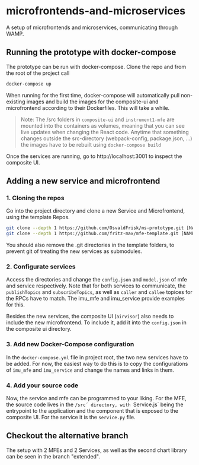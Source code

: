 # microfrontends-and-microservices
A setup of microfrontends and microservices, communicating through WAMP. 

## Running the prototype with docker-compose
The prototype can be run with docker-compose. Clone the repo and from the root of the project call
 
```sh
docker-compose up
```

When running for the first time, docker-compose will automatically pull non-existing images and build the images for the composite-ui and microfrontend according to their Dockerfiles. This will take a while.   

> Note: The /src folders in `composite-ui` and `instrument1-mfe` are mounted into the containers as volumes, meaning that you can see live updates when changing the React code.
> Anytime that something changes outside the src-directory (webpack-config, package.json, ...) the images have to be rebuilt using `docker-compose build`
 
Once the services are running, go to http://localhost:3001 to inspect the composite UI.

## Adding a new service and microfrontend

### 1. Cloning the repos
Go into the project directory and clone a new Service and Microfrontend, using the template Repos.

```sh
git clone --depth 1 https://github.com/OsvaldFrisk/ms-prototype.git [NAME OF YOUR NEW MFE]
git clone --depth 1 https://github.com/fritz-max/mfe-template.git [NAME OF YOUR NEW SERVICE]
```

You should also remove the .git directories in the template folders, to prevent git of treating the new services as submodules. 

### 2. Configurate services
Access the directories and change the `config.json` and `model.json` of mfe and service respectively. Note that for both services to communicate, the `publishTopics` and `subscribeTopics`, as well as `caller` and `callee` topices for the RPCs have to match. The imu_mfe and imu_service provide examples for this.  

Besides the new services, the composite UI (`airvisor`) also needs to include the new microfrontend. To include it, add it into the `config.json` in the composite ui directory. 

### 3. Add new Docker-Compose configuration
In the `docker-compose.yml` file in project root, the two new services have to be added. For now, the easiest way to do this is to copy the configurations of `imu_mfe` and `imu_service` and change the names and links in them. 

### 4. Add your source code
Now, the service and mfe can be programmed to your liking. For the MFE, the source code lives in the `/src´ directory, with `Service.js´ being the entrypoint to the application and the component that is exposed to the composite UI. For the service it is the `service.py` file. 

## Checkout the alternative branch 
The setup with 2 MFEs and 2 Services, as well as the second chart library can be seen in the branch "extended".
